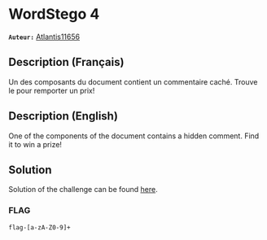 # WordStego 4
**`Auteur:`** [Atlantis11656](https://github.com/MassinissaDjellouli)

## Description (Français)
Un des composants du document contient un commentaire caché. Trouve le pour remporter un prix!
## Description (English)
One of the components of the document contains a hidden comment. Find it to win a prize!

## Solution
Solution of the challenge can be found [here](./Solution/WRITEUP.MD).

### FLAG
`flag-[a-zA-Z0-9]+`